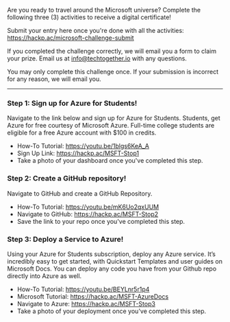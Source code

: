 Are you ready to travel around the Microsoft universe? Complete the following three (3) activities to receive a digital certificate! 

Submit your entry here once you're done with all the activities: <a href="https://hackp.ac/microsoft-challenge-submit">https://hackp.ac/microsoft-challenge-submit</a>

If you completed the challenge correctly, we will email you a form to claim your prize. Email us at info@techtogether.io with any questions. 

You may only complete this challenge once. If your submission is incorrect for any reason, we will email you.

***

### Step 1: Sign up for Azure for Students! 
Navigate to the link below and sign up for Azure for Students. Students, get Azure for free courtesy of Microsoft Azure. Full-time college students are eligible for a free Azure account with $100 in credits.
* How-To Tutorial: <a href="https://youtu.be/1blgs6KeA_A">https://youtu.be/1blgs6KeA_A</a>
* Sign Up Link: <a href="https://hackp.ac/MSFT-Stop1">https://hackp.ac/MSFT-Stop1</a>
* Take a photo of your dashboard once you've completed this step.

### Step 2: Create a GitHub repository!
Navigate to GitHub and create a GitHub Repository.
* How-To Tutorial: <a href="https://youtu.be/mK6Uo2qxUUM">https://youtu.be/mK6Uo2qxUUM</a>
* Navigate to GitHub: <a href="https://hackp.ac/MSFT-Stop2">https://hackp.ac/MSFT-Stop2</a>
* Save the link to your repo once you've completed this step. 

### Step 3: Deploy a Service to Azure! 
Using your Azure for Students subscription, deploy any Azure service. It’s incredibly easy to get started, with Quickstart Templates and user guides on Microsoft Docs. You can deploy any code you have from your Github repo directly into Azure as well.
* How-To Tutorial:  <a href="https://youtu.be/BEYLnr5r1p4">https://youtu.be/BEYLnr5r1p4</a>
* Microsoft Tutorial: <a href="https://hackp.ac/MSFT-AzureDocs">https://hackp.ac/MSFT-AzureDocs</a>
* Navigate to Azure: <a href="https://hackp.ac/MSFT-Stop3">https://hackp.ac/MSFT-Stop3</a>
* Take a photo of your deployment once you've completed this step.
